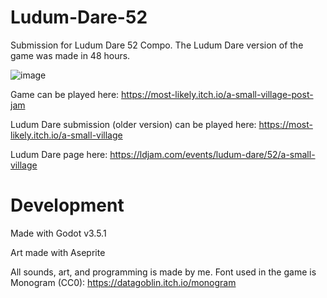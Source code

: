 # Ludum-Dare-52

Submission for Ludum Dare 52 Compo.  The Ludum Dare version of the game was made in 48 hours.

![image](https://user-images.githubusercontent.com/40968057/212787135-8aab0fe9-be66-47c2-a831-e43c4dc05df7.png)

Game can be played here: https://most-likely.itch.io/a-small-village-post-jam

Ludum Dare submission (older version) can be played here: https://most-likely.itch.io/a-small-village

Ludum Dare page here: https://ldjam.com/events/ludum-dare/52/a-small-village

# Development

Made with Godot v3.5.1

Art made with Aseprite

All sounds, art, and programming is made by me.
Font used in the game is Monogram (CC0): https://datagoblin.itch.io/monogram 
